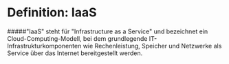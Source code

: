 # Definition: IaaS
#####"IaaS" steht für "Infrastructure as a Service" und bezeichnet ein Cloud-Computing-Modell, bei dem grundlegende IT-Infrastrukturkomponenten wie Rechenleistung, Speicher und Netzwerke als Service über das Internet bereitgestellt werden.